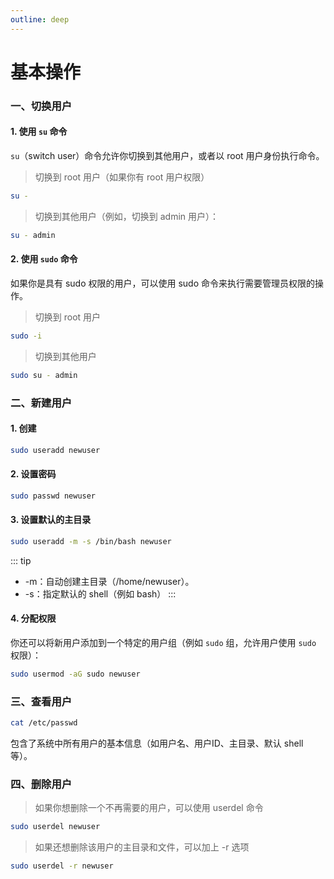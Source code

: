 ```yaml
---
outline: deep
---
```

# 基本操作
### 一、切换用户
#### 1. 使用 `su` 命令
`su`（switch user）命令允许你切换到其他用户，或者以 root 用户身份执行命令。
>切换到 root 用户（如果你有 root 用户权限）
```bash
su -
```

>切换到其他用户（例如，切换到 admin 用户）：
```bash
su - admin
```

#### 2. 使用 `sudo` 命令
如果你是具有 sudo 权限的用户，可以使用 sudo 命令来执行需要管理员权限的操作。
>切换到 root 用户
```bash
sudo -i
```
>切换到其他用户
```bash
sudo su - admin
```

### 二、新建用户
#### 1. 创建
```bash
sudo useradd newuser
```
#### 2. 设置密码
```bash
sudo passwd newuser
```
#### 3. 设置默认的主目录
```bash
sudo useradd -m -s /bin/bash newuser
```
::: tip
- -m：自动创建主目录（/home/newuser）。
- -s：指定默认的 shell（例如 bash）
:::
#### 4. 分配权限
你还可以将新用户添加到一个特定的用户组（例如 `sudo` 组，允许用户使用 `sudo` 权限）：
```bash
sudo usermod -aG sudo newuser
```

### 三、查看用户
```bash
cat /etc/passwd
```
包含了系统中所有用户的基本信息（如用户名、用户ID、主目录、默认 shell 等）。

### 四、删除用户
>如果你想删除一个不再需要的用户，可以使用 userdel 命令
```bash
sudo userdel newuser
```
>如果还想删除该用户的主目录和文件，可以加上 -r 选项
```bash
sudo userdel -r newuser
```